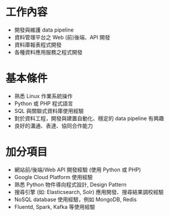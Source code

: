 # 工作內容

* 開發與維護 data pipeline 
* 資料管理平台之 Web (前)後端、API 開發
* 資料庫報表程式開發
* 各種資料應用服務之程式開發

# 基本條件

* 熟悉 Linux 作業系統操作
* Python 或 PHP 程式語言
* SQL 與關聯式資料庫使用經驗
* 對於資料工程，開發與建置自動化、穩定的 data pipeline 有興趣
* 良好的溝通、表達、協同合作能力

# 加分項目

* 網站前/後端/Web API 開發經驗 (使用 Python 或 PHP)
* Google Cloud Platform 使用經驗
* 熟悉 Python 物件導向程式設計, Design Pattern
* 搜尋引擎 (如: Elasticsearch, Solr) 應用開發、搜尋結果調校經驗
* NoSQL database 使用經驗，例如 MongoDB, Redis
* Fluentd, Spark, Kafka 等使用經驗
